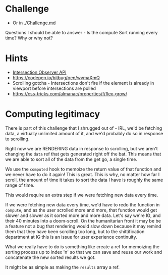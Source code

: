 # Challenge
- Or in [./Challenge.md](./Challenge.md)

Questions I should be able to answer -
Is the compute Sort running every time? Why or why not?


# Hints
- [Intersection Observer API](https://developer.mozilla.org/en-US/docs/Web/API/Intersection_Observer_API)
- https://codepen.io/bitbug/pen/wvmaXmQ
- Scrolling gotcha - Intersections don't fire if the element is already in viewport before intersections are polled
- https://css-tricks.com/almanac/properties/f/flex-grow/


# Computing legitimacy
There is part of this challenge that I shrugged out of - IRL, we'd be fetching data, a virtually unlimited amount of it, and we'd probably do so in response to scrolling.

Right now we are RENDERING data in response to scrolling, but we aren't changing the `data` ref that gets generated right off the bat. This means that we are able to sort all of the data from the get go, a single time.

We use the `computed` hook to memoize the return value of that function and we never have to do it again! This is great. This is why, no matter how far I scroll, the amount of time it takes to sort the data I have is roughly the same range of time.

This would require an extra step if we were fetching new data every time.

If we were fetching new data every time, we'd have to redo the function in `compute`, and as the user scrolled more and more, that function would get slower and slower as it sorted more and more data. Let's say we're IG, and their 40 minutes into a doom-scroll. On the humanitarian front it may be be a feature not a bug that rendering would slow down because it may remind them that they have been scrolling too long, but to the shittification department at IG this is an issue for user experience continuity.

What we really have to do is something like create a ref for memoizing the sorting process up to index 'n' so that we can save and reuse our work and concatenate the new sorted results we got.

It might be as simple as making the `results` array a ref.
